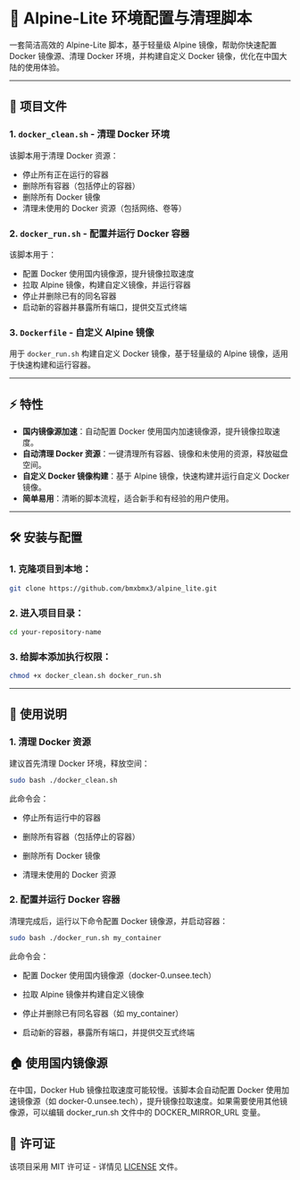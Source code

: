 # 🚀 Alpine-Lite 环境配置与清理脚本

一套简洁高效的 Alpine-Lite 脚本，基于轻量级 Alpine 镜像，帮助你快速配置 Docker 镜像源、清理 Docker 环境，并构建自定义 Docker 镜像，优化在中国大陆的使用体验。

---

## 📂 项目文件

### 1. `docker_clean.sh` - 清理 Docker 环境
该脚本用于清理 Docker 资源：

- 停止所有正在运行的容器
- 删除所有容器（包括停止的容器）
- 删除所有 Docker 镜像
- 清理未使用的 Docker 资源（包括网络、卷等）

### 2. `docker_run.sh` - 配置并运行 Docker 容器
该脚本用于：

- 配置 Docker 使用国内镜像源，提升镜像拉取速度
- 拉取 Alpine 镜像，构建自定义镜像，并运行容器
- 停止并删除已有的同名容器
- 启动新的容器并暴露所有端口，提供交互式终端

### 3. `Dockerfile` - 自定义 Alpine 镜像
用于 `docker_run.sh` 构建自定义 Docker 镜像，基于轻量级的 Alpine 镜像，适用于快速构建和运行容器。

---

## ⚡ 特性

- **国内镜像源加速**：自动配置 Docker 使用国内加速镜像源，提升镜像拉取速度。
- **自动清理 Docker 资源**：一键清理所有容器、镜像和未使用的资源，释放磁盘空间。
- **自定义 Docker 镜像构建**：基于 Alpine 镜像，快速构建并运行自定义 Docker 镜像。
- **简单易用**：清晰的脚本流程，适合新手和有经验的用户使用。

---

## 🛠️ 安装与配置

### 1. **克隆项目到本地**：

```bash
git clone https://github.com/bmxbmx3/alpine_lite.git
```

### 2. **进入项目目录**：

```bash
cd your-repository-name
```

### 3. **给脚本添加执行权限**：

```bash
chmod +x docker_clean.sh docker_run.sh
```

---

## 🚀 使用说明

### 1. 清理 Docker 资源

建议首先清理 Docker 环境，释放空间：

```bash
sudo bash ./docker_clean.sh
```

此命令会：

- 停止所有运行中的容器

- 删除所有容器（包括停止的容器）

- 删除所有 Docker 镜像

- 清理未使用的 Docker 资源

###  2. 配置并运行 Docker 容器
清理完成后，运行以下命令配置 Docker 镜像源，并启动容器：

```bash
sudo bash ./docker_run.sh my_container
```

此命令会：

- 配置 Docker 使用国内镜像源（docker-0.unsee.tech）

- 拉取 Alpine 镜像并构建自定义镜像

- 停止并删除已有同名容器（如 my_container）

- 启动新的容器，暴露所有端口，并提供交互式终端

## 🏠 使用国内镜像源
在中国，Docker Hub 镜像拉取速度可能较慢。该脚本会自动配置 Docker 使用加速镜像源（如 docker-0.unsee.tech），提升镜像拉取速度。如果需要使用其他镜像源，可以编辑 docker_run.sh 文件中的 DOCKER_MIRROR_URL 变量。

## 🔧 许可证
该项目采用 MIT 许可证 - 详情见 [LICENSE](https://github.com/bmxbmx3/alpine_lite/blob/main/LICENSE) 文件。
